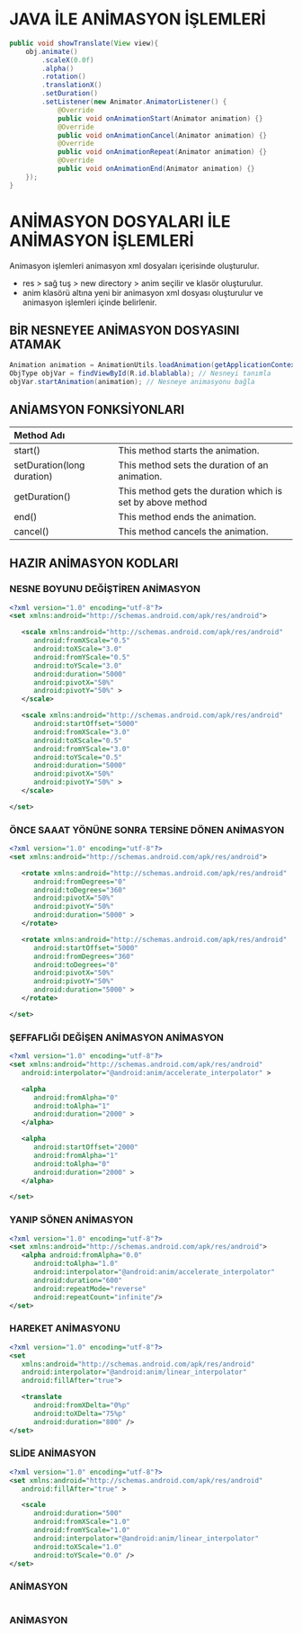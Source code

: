 # JAVA İLE ANİMASYON İŞLEMLERİ
```java
public void showTranslate(View view){
    obj.animate()
        .scaleX(0.0f)
        .alpha()
        .rotation()
        .translationX()
        .setDuration()
        .setListener(new Animator.AnimatorListener() {
            @Override
            public void onAnimationStart(Animator animation) {}
            @Override
            public void onAnimationCancel(Animator animation) {}
            @Override
            public void onAnimationRepeat(Animator animation) {}
            @Override
            public void onAnimationEnd(Animator animation) {}
    });
}
```


# ANİMASYON DOSYALARI İLE ANİMASYON İŞLEMLERİ
Animasyon işlemleri animasyon xml dosyaları içerisinde oluşturulur.
- res > sağ tuş > new directory > anim seçilir ve klasör oluşturulur.
- anim klasörü altına yeni bir animasyon xml dosyası oluşturulur ve animasyon işlemleri içinde belirlenir.


## BİR NESNEYEE ANİMASYON DOSYASINI ATAMAK
```java
Animation animation = AnimationUtils.loadAnimation(getApplicationContext(), R.anim.animasyon_dosya_adi); // Animasyonu oluştur
ObjType objVar = findViewById(R.id.blablabla); // Nesneyi tanımla
objVar.startAnimation(animation); // Nesneye animasyonu bağla
```


## ANİAMSYON FONKSİYONLARI
| Method Adı |  |
| :--- | :--- |
| start() | This method starts the animation. |
| setDuration(long duration) | This method sets the duration of an animation. |
| getDuration() | This method gets the duration which is set by above method |
| end() | This method ends the animation. |
| cancel() | This method cancels the animation.|

## HAZIR ANİMASYON KODLARI

### NESNE BOYUNU DEĞİŞTİREN ANİMASYON
```xml
<?xml version="1.0" encoding="utf-8"?>
<set xmlns:android="http://schemas.android.com/apk/res/android">

   <scale xmlns:android="http://schemas.android.com/apk/res/android"
      android:fromXScale="0.5"
      android:toXScale="3.0"
      android:fromYScale="0.5"
      android:toYScale="3.0"
      android:duration="5000"
      android:pivotX="50%"
      android:pivotY="50%" >
   </scale>

   <scale xmlns:android="http://schemas.android.com/apk/res/android"
      android:startOffset="5000"
      android:fromXScale="3.0"
      android:toXScale="0.5"
      android:fromYScale="3.0"
      android:toYScale="0.5"
      android:duration="5000"
      android:pivotX="50%"
      android:pivotY="50%" >
   </scale>

</set>
```


### ÖNCE SAAAT YÖNÜNE SONRA TERSİNE DÖNEN ANİMASYON
```xml
<?xml version="1.0" encoding="utf-8"?>
<set xmlns:android="http://schemas.android.com/apk/res/android">

   <rotate xmlns:android="http://schemas.android.com/apk/res/android"
      android:fromDegrees="0"
      android:toDegrees="360"
      android:pivotX="50%"
      android:pivotY="50%"
      android:duration="5000" >
   </rotate>

   <rotate xmlns:android="http://schemas.android.com/apk/res/android"
      android:startOffset="5000"
      android:fromDegrees="360"
      android:toDegrees="0"
      android:pivotX="50%"
      android:pivotY="50%"
      android:duration="5000" >
   </rotate>

</set>
```



### ŞEFFAFLIĞI DEĞİŞEN ANİMASYON ANİMASYON
```xml
<?xml version="1.0" encoding="utf-8"?>
<set xmlns:android="http://schemas.android.com/apk/res/android"
   android:interpolator="@android:anim/accelerate_interpolator" >

   <alpha
      android:fromAlpha="0"
      android:toAlpha="1"
      android:duration="2000" >
   </alpha>

   <alpha
      android:startOffset="2000"
      android:fromAlpha="1"
      android:toAlpha="0"
      android:duration="2000" >
   </alpha>   

</set>
```



### YANIP SÖNEN ANİMASYON
```xml
<?xml version="1.0" encoding="utf-8"?>
<set xmlns:android="http://schemas.android.com/apk/res/android">
   <alpha android:fromAlpha="0.0"
      android:toAlpha="1.0"
      android:interpolator="@android:anim/accelerate_interpolator"
      android:duration="600"
      android:repeatMode="reverse"
      android:repeatCount="infinite"/>
</set>
```



### HAREKET ANİMASYONU
```xml
<?xml version="1.0" encoding="utf-8"?>
<set
   xmlns:android="http://schemas.android.com/apk/res/android"
   android:interpolator="@android:anim/linear_interpolator"
   android:fillAfter="true">

   <translate
      android:fromXDelta="0%p"
      android:toXDelta="75%p"
      android:duration="800" />
</set>
```


### SLİDE ANİMASYON
```xml
<?xml version="1.0" encoding="utf-8"?>
<set xmlns:android="http://schemas.android.com/apk/res/android"
   android:fillAfter="true" >

   <scale
      android:duration="500"
      android:fromXScale="1.0"
      android:fromYScale="1.0"
      android:interpolator="@android:anim/linear_interpolator"
      android:toXScale="1.0"
      android:toYScale="0.0" />
</set>
```


###  ANİMASYON
```xml

```

###  ANİMASYON
```xml

```

